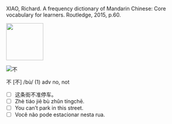 XIAO, Richard. A frequency dictionary of Mandarin Chinese: Core vocabulary for learners. Routledge, 2015, p.60.

<a href="https://dictionary.writtenchinese.com/worddetail/bu/27/1/1" target="blank"><img align="center" src="https://github.com/user-attachments/assets/6af42392-33b6-465f-ae51-087fbdf614f6" alt="" height="100" /></a> 

![不]()

不 [不] /bù/ (1) adv no, not

- [ ] 这条街不准停车。 
- [ ] Zhè tiáo jiē bù zhǔn tíngchē.
- [ ] You can’t park in this street.
- [ ] Você não pode estacionar nesta rua.
